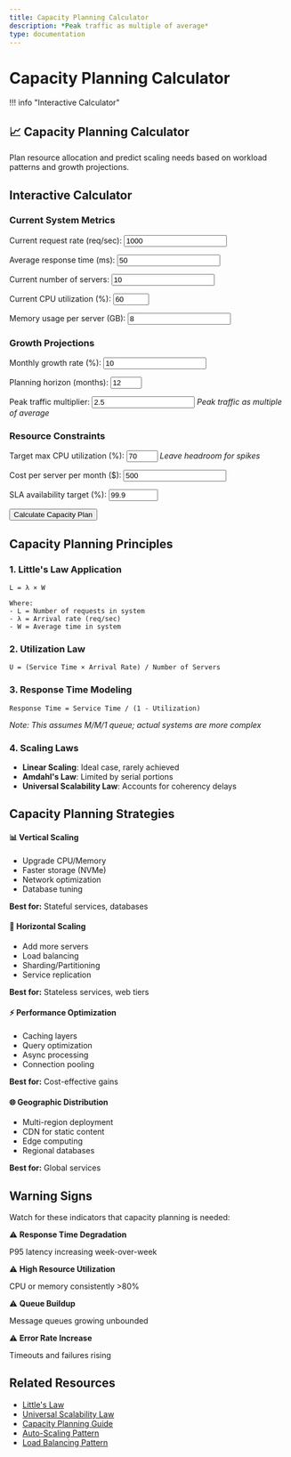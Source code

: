 ```yaml
---
title: Capacity Planning Calculator
description: *Peak traffic as multiple of average*
type: documentation
---
```


# Capacity Planning Calculator

!!! info "Interactive Calculator"
 <h2>📈 Capacity Planning Calculator</h2>
<p>Plan resource allocation and predict scaling needs based on workload patterns and growth projections.</p>

## Interactive Calculator

<div class="calculator-tool">
<form id="capacityCalc">

### Current System Metrics

<label for="currentRPS">Current request rate (req/sec):</label>
<input type="number" id="currentRPS" value="1000" min="0" step="100">



<label for="avgResponseTime">Average response time (ms):</label>
<input type="number" id="avgResponseTime" value="50" min="1" step="10">



<label for="currentServers">Current number of servers:</label>
<input type="number" id="currentServers" value="10" min="1" step="1">



<label for="cpuUtilization">Current CPU utilization (%):</label>
<input type="number" id="cpuUtilization" value="60" min="0" max="100" step="5">



<label for="memoryUsageGB">Memory usage per server (GB):</label>
<input type="number" id="memoryUsageGB" value="8" min="0" step="1">


### Growth Projections

<label for="growthRate">Monthly growth rate (%):</label>
<input type="number" id="growthRate" value="10" min="0" step="1">



<label for="planningHorizon">Planning horizon (months):</label>
<input type="number" id="planningHorizon" value="12" min="1" max="36" step="1">



<label for="peakMultiplier">Peak traffic multiplier:</label>
<input type="number" id="peakMultiplier" value="2.5" min="1" step="0.1">
*Peak traffic as multiple of average*


### Resource Constraints

<label for="maxCPU">Target max CPU utilization (%):</label>
<input type="number" id="maxCPU" value="70" min="10" max="90" step="5">
*Leave headroom for spikes*



<label for="serverCost">Cost per server per month ($):</label>
<input type="number" id="serverCost" value="500" min="0" step="50">



<label for="slaTarget">SLA availability target (%):</label>
<input type="number" id="slaTarget" value="99.9" min="90" max="99.999" step="0.1">


<button type="button" onclick="calculateCapacity()" class="calc-button">Calculate Capacity Plan</button>
</form>

<div id="results" class="results-panel">
<!-- Results will appear here -->
</div>

## Capacity Planning Principles

### 1. Little's Law Application
```
L = λ × W

Where:
- L = Number of requests in system
- λ = Arrival rate (req/sec)
- W = Average time in system
```

### 2. Utilization Law
```
U = (Service Time × Arrival Rate) / Number of Servers
```

### 3. Response Time Modeling
```
Response Time = Service Time / (1 - Utilization)
```
*Note: This assumes M/M/1 queue; actual systems are more complex*

### 4. Scaling Laws
- **Linear Scaling**: Ideal case, rarely achieved
- **Amdahl's Law**: Limited by serial portions
- **Universal Scalability Law**: Accounts for coherency delays

## Capacity Planning Strategies

<div class="strategy-card">
<h4>📊 Vertical Scaling</h4>
<ul>
<li>Upgrade CPU/Memory</li>
<li>Faster storage (NVMe)</li>
<li>Network optimization</li>
<li>Database tuning</li>
</ul>
<p><strong>Best for:</strong> Stateful services, databases</p>

<h4>🔄 Horizontal Scaling</h4>
<ul>
<li>Add more servers</li>
<li>Load balancing</li>
<li>Sharding/Partitioning</li>
<li>Service replication</li>
</ul>
<p><strong>Best for:</strong> Stateless services, web tiers</p>

<h4>⚡ Performance Optimization</h4>
<ul>
<li>Caching layers</li>
<li>Query optimization</li>
<li>Async processing</li>
<li>Connection pooling</li>
</ul>
<p><strong>Best for:</strong> Cost-effective gains</p>

<h4>🌐 Geographic Distribution</h4>
<ul>
<li>Multi-region deployment</li>
<li>CDN for static content</li>
<li>Edge computing</li>
<li>Regional databases</li>
</ul>
<p><strong>Best for:</strong> Global services</p>
</div>

## Warning Signs

Watch for these indicators that capacity planning is needed:

<div class="warning-item">
<span class="warning-icon">⚠️</span>
<strong>Response Time Degradation</strong>
<p>P95 latency increasing week-over-week</p>

<span class="warning-icon">⚠️</span>
<strong>High Resource Utilization</strong>
<p>CPU or memory consistently >80%</p>

<span class="warning-icon">⚠️</span>
<strong>Queue Buildup</strong>
<p>Message queues growing unbounded</p>

<span class="warning-icon">⚠️</span>
<strong>Error Rate Increase</strong>
<p>Timeouts and failures rising</p>
</div>

## Related Resources

- [Little's Law](quantitative-analysis/littles-law.mdindex.md)
- [Universal Scalability Law](quantitative-analysis/universal-scalability.mdindex.md)
- [Capacity Planning Guide](quantitative-analysis/capacity-planning.mdindex.md)
- [Auto-Scaling Pattern](../..../pattern-library/scaling.md/auto-scaling/index.md)
- [Load Balancing Pattern](../..../pattern-library/scaling.md/load-balancing/index.md)

<script>
// Enhanced capacity calculator with input validation and real-time updates
let capacityChart = null;

function validateCapacityInputs() {
 const inputs = {
 currentRPS: { value: parseFloat(document.getElementById('currentRPS').value), min: 1, max: 1000000, name: 'Request rate' },
 avgResponseTime: { value: parseFloat(document.getElementById('avgResponseTime').value), min: 1, max: 10000, name: 'Response time' },
 currentServers: { value: parseInt(document.getElementById('currentServers').value), min: 1, max: 10000, name: 'Current servers' },
 cpuUtilization: { value: parseFloat(document.getElementById('cpuUtilization').value), min: 0, max: 100, name: 'CPU utilization' },
 memoryUsageGB: { value: parseFloat(document.getElementById('memoryUsageGB').value), min: 0.1, max: 1000, name: 'Memory usage' },
 growthRate: { value: parseFloat(document.getElementById('growthRate').value), min: 0, max: 100, name: 'Growth rate' },
 planningHorizon: { value: parseInt(document.getElementById('planningHorizon').value), min: 1, max: 36, name: 'Planning horizon' },
 peakMultiplier: { value: parseFloat(document.getElementById('peakMultiplier').value), min: 1, max: 10, name: 'Peak multiplier' },
 maxCPU: { value: parseFloat(document.getElementById('maxCPU').value), min: 10, max: 90, name: 'Max CPU target' },
 serverCost: { value: parseFloat(document.getElementById('serverCost').value), min: 0, max: 100000, name: 'Server cost' },
 slaTarget: { value: parseFloat(document.getElementById('slaTarget').value), min: 90, max: 99.999, name: 'SLA target' }
 };
 
 const errors = [];
 
 for (const [key, input] of Object.entries(inputs)) {
 if (isNaN(input.value)) {
 errors.push(`${input.name} must be a number`);
 } else if (input.value < input.min || input.value > input.max) {
 errors.push(`${input.name} must be between ${input.min} and ${input.max}`);
 }
 }
 
 return { valid: errors.length === 0, errors, inputs };
}

function calculateCapacity() {
 // Validate inputs
 const validation = validateCapacityInputs();
 if (!validation.valid) {
 displayCapacityErrors(validation.errors);
 return;
 }
 
 const inputs = validation.inputs;
 const growthRate = inputs.growthRate.value / 100;
 
 // Calculate current metrics
 const currentCapacityRPS = inputs.currentRPS.value / (inputs.cpuUtilization.value / 100);
 const rpsPerServer = currentCapacityRPS / inputs.currentServers.value;
 
 // Calculate memory constraints
 const totalMemoryGB = inputs.memoryUsageGB.value * inputs.currentServers.value;
 const memoryPerRPS = totalMemoryGB / inputs.currentRPS.value;
 
 // Project growth with advanced modeling
 let projections = [];
 let cumulativeCost = 0;
 
 for (let month = 0; month <= inputs.planningHorizon.value; month++) {
 const growthFactor = Math.pow(1 + growthRate, month);
 const projectedRPS = inputs.currentRPS.value * growthFactor;
 const peakRPS = projectedRPS * inputs.peakMultiplier.value;
 
 // Calculate required servers (considering both CPU and memory)
 const cpuBasedServers = Math.ceil((peakRPS / rpsPerServer) / (inputs.maxCPU.value / 100));
 const memoryBasedServers = Math.ceil((peakRPS * memoryPerRPS) / inputs.memoryUsageGB.value);
 const requiredServers = Math.max(cpuBasedServers, memoryBasedServers);
 
 // Calculate costs
 const monthlyCost = requiredServers * inputs.serverCost.value;
 cumulativeCost += monthlyCost;
 
 // Calculate actual utilization
 const cpuUtilization = (peakRPS / (requiredServers * rpsPerServer)) * 100;
 const memoryUtilization = (peakRPS * memoryPerRPS) / (requiredServers * inputs.memoryUsageGB.value) * 100;
 const actualUtilization = Math.max(cpuUtilization, memoryUtilization);
 const headroom = 100 - actualUtilization;
 
 projections.push({
 month: month,
 avgRPS: projectedRPS,
 peakRPS: peakRPS,
 servers: requiredServers,
 cost: monthlyCost,
 cumulativeCost: cumulativeCost,
 cpuUtilization: cpuUtilization,
 memoryUtilization: memoryUtilization,
 utilization: actualUtilization,
 headroom: headroom,
 constraintType: cpuBasedServers > memoryBasedServers ? 'CPU' : 'Memory'
 });
 }
 
 // Calculate availability based on redundancy
 const n = projections[inputs.planningHorizon.value].servers;
 const redundancy = Math.max(1, Math.floor(n * 0.1)); // 10% redundancy
 const availability = calculateAvailability(n, redundancy);
 
 // Prepare data for visualization
 const capacityData = {
 projections: projections,
 currentState: {
 rpsPerServer: rpsPerServer,
 currentCapacityRPS: currentCapacityRPS,
 cpuUtilization: inputs.cpuUtilization.value,
 servers: inputs.currentServers.value,
 headroom: 100 - inputs.cpuUtilization.value
 },
 recommendations: generateCapacityRecommendations(projections, inputs, availability),
 availability: availability,
 redundancy: redundancy
 };
 
 // Display results
 displayCapacityResults(capacityData, inputs);
 
 // Show results panel with animation
 const resultsPanel = document.getElementById('results');
 resultsPanel.style.display = 'block';
 resultsPanel.scrollIntoView({ behavior: 'smooth', block: 'nearest' });
}

function generateCapacityRecommendations(projections, inputs, availability) {
 const recommendations = [];
 
 // Growth rate analysis
 if (inputs.growthRate.value > 15) {
 recommendations.push({
 type: 'warning',
 message: 'High growth rate detected. Consider implementing auto-scaling to handle volatility.'
 });
 }
 
 // Short-term capacity needs
 const sixMonthProjection = projections[Math.min(6, projections.length - 1)];
 if (sixMonthProjection.servers > inputs.currentServers.value * 1.5) {
 recommendations.push({
 type: 'urgent',
 message: `⚠️ Significant scaling needed within 6 months (${sixMonthProjection.servers} servers). Start capacity planning immediately.`
 });
 }
 
 // Utilization analysis
 if (inputs.cpuUtilization.value > 70) {
 recommendations.push({
 type: 'important',
 message: 'Current utilization is high. Consider adding servers proactively to maintain stability.'
 });
 } else if (inputs.cpuUtilization.value < 30) {
 recommendations.push({
 type: 'info',
 message: 'Low utilization detected. You may be over-provisioned and could reduce costs.'
 });
 }
 
 // Availability vs SLA
 if (availability < inputs.slaTarget.value / 100) {
 const additionalServers = Math.ceil(projections[projections.length - 1].servers * 0.15);
 recommendations.push({
 type: 'error',
 message: `Current redundancy insufficient for ${inputs.slaTarget.value}% SLA. Add ${additionalServers} redundant servers.`
 });
 }
 
 // Cost optimization
 const totalCost = projections[projections.length - 1].cumulativeCost;
 const avgMonthlyCost = totalCost / projections.length;
 if (avgMonthlyCost > inputs.serverCost.value * inputs.currentServers.value * 2) {
 recommendations.push({
 type: 'important',
 message: 'Infrastructure costs will more than double. Consider architectural optimizations to reduce server requirements.'
 });
 }
 
 return recommendations;
}

function displayCapacityResults(data, inputs) {
 let resultsHTML = `
 <h3>📊 Capacity Planning Analysis</h3>
 
 <div class="summary-cards-grid">
 <div class="summary-metric-card">
 <div class="metric-icon">⚡
 <div class="metric-value">${data.currentState.rpsPerServer.toFixed(0)}
 RPS per Server
 </div>
 </div>
 <div class="metric-icon">📈
 <div class="metric-value">${data.currentState.currentCapacityRPS.toFixed(0)}
 Max Capacity (RPS)
 </div>
 </div>
 <div class="summary-metric-card ${data.currentState.headroom < 30 ? 'warning' : 'success'}">
 <div class="metric-icon">💨</div>
 <div class="metric-value">${data.currentState.headroom.toFixed(1)}%
 Current Headroom
 </div>
 </div>
 <div class="metric-icon">✅
 <div class="metric-value">${(data.availability * 100).toFixed(3)}%
 Projected Availability
 </div>
 </div>
 </div>
 </div>
 
 <h4>📅 ${inputs.planningHorizon.value}-Month Projection</h4>
 <div class="projection-cards">
 <div class="projection-card growth">
 <div class="card-icon">📈
 <h5>Traffic Growth</h5>
 ${((Math.pow(1 + inputs.growthRate.value / 100, inputs.planningHorizon.value) - 1) * 100).toFixed(0)}%
 <p>From ${inputs.currentRPS.value.toLocaleString()} to ${data.projections[data.projections.length - 1].avgRPS.toFixed(0).toLocaleString()} RPS</p>
 <p class="peak-info">Peak: ${data.projections[data.projections.length - 1].peakRPS.toFixed(0).toLocaleString()} RPS</p>
 </div>
 <div class="card-icon">🖥️
 <h5>Infrastructure Scale</h5>
 ${data.projections[data.projections.length - 1].servers}
 <p>Up from ${inputs.currentServers.value} servers</p>
 <p class="increase">+${((data.projections[data.projections.length - 1].servers / inputs.currentServers.value - 1) * 100).toFixed(0)}% increase</p>
 </div>
 <div class="card-icon">💰
 <h5>Total Investment</h5>
 $${(data.projections[data.projections.length - 1].cumulativeCost / 1000).toFixed(0)}k
 <p>Monthly avg: $${(data.projections[data.projections.length - 1].cost).toLocaleString()}</p>
 <p class="roi">Per server: $${inputs.serverCost.value}</p>
 </div>
 </div>
 </div>
 
 !!! info
 <div class="chart-container">
 <h4>📊 Capacity Growth Timeline</h4>
 <canvas id="capacityChart" width="800" height="400"></canvas>
 !!! info
 <h4>💵 Cost Projection</h4>
 <canvas id="costChart" width="800" height="300"></canvas>
 </div>
 
 !!! info
 <h4>💡 Strategic Recommendations</h4>
 <div class="recommendations-grid">
 `;
 
 // Add intelligent recommendations
 data.recommendations.forEach(rec => {
 resultsHTML += `
 <div class="recommendation-card ${rec.type}">
 <div class="rec-icon">${rec.type === 'urgent' ? '🚨' : rec.type === 'error' ? '❌' : rec.type === 'warning' ? '⚠️' : rec.type === 'important' ? '📌' : 'ℹ️'}
 ${rec.message}
 </div>
 `;
 });
 
 resultsHTML += `
 </div>
 </div>
 
 <h4>🗺️ Scaling Roadmap</h4>
 <div class="timeline">
 <div class="timeline-item immediate">
 <div class="timeline-marker">Now
 <h5>Quick Wins</h5>
 <ul>
 <li>Optimize queries & indexes</li>
 <li>Enable compression</li>
 <li>Tune connection pools</li>
 </ul>
 <div class="impact">10-20% improvement
 </div>
 </div>
 <div class="timeline-marker">1-3 mo
 <h5>Tactical Improvements</h5>
 <ul>
 <li>Implement caching layer</li>
 <li>Add read replicas</li>
 <li>Enable auto-scaling</li>
 </ul>
 <div class="impact">30-50% capacity gain
 </div>
 </div>
 <div class="timeline-marker">3-6 mo
 <h5>Strategic Scaling</h5>
 <ul>
 <li>Horizontal partitioning</li>
 <li>Microservices split</li>
 <li>CDN deployment</li>
 </ul>
 <div class="impact">2-5x capacity
 </div>
 </div>
 <div class="timeline-marker">6-12 mo
 <h5>Architecture Evolution</h5>
 <ul>
 <li>Event-driven design</li>
 <li>Serverless migration</li>
 <li>Global distribution</li>
 </ul>
 <div class="impact">10x+ scalability
 </div>
 </div>
 </div>
 </div>
 
 <h4>📋 Detailed Monthly Projections</h4>
 <div class="projection-table-container">
 <table class="projection-table responsive-table">
 <thead>
 <tr>
 <th>Month</th>
 <th>Avg RPS</th>
 <th>Peak RPS</th>
 <th>Servers</th>
 <th>CPU %</th>
 <th>Memory %</th>
 <th>Monthly Cost</th>
 <th>Constraint</th>
 </tr>
 </thead>
 <tbody>
 `;
 
 // Show key milestone months
 const milestones = [0, 3, 6, 12, 18, 24, data.projections.length - 1];
 milestones.forEach(month => {
 if (month < data.projections.length) {
 const proj = data.projections[month];
 resultsHTML += `
 <tr class="${proj.utilization > 80 ? 'high-util' : ''}">
 <td data-label="Month">${month}</td>
 <td data-label="Avg RPS">${proj.avgRPS.toFixed(0).toLocaleString()}</td>
 <td data-label="Peak RPS">${proj.peakRPS.toFixed(0).toLocaleString()}</td>
 <td data-label="Servers">${proj.servers}</td>
 <td data-label="CPU %">${proj.cpuUtilization.toFixed(1)}%</td>
 <td data-label="Memory %">${proj.memoryUtilization.toFixed(1)}%</td>
 <td data-label="Monthly Cost">$${proj.cost.toLocaleString()}</td>
 <td data-label="Constraint"><span class="constraint-badge ${proj.constraintType.toLowerCase()}">${proj.constraintType}</span></td>
 </tr>
 `;
 }
 });
 
 resultsHTML += `
 </tbody>
 </table>
 </div>
 `;
 
 document.getElementById('results').innerHTML = resultsHTML;
 
 // Draw interactive charts
 drawCapacityChart(data.projections);
 drawCostChart(data.projections);
}

function displayCapacityErrors(errors) {
 let errorHTML = '!!! info
 <h4>⚠️ Input Validation Errors</h4><ul>';
 errors.forEach(error => {
 errorHTML += `<li>${error}</li>`;
 });
 errorHTML += '</ul>';
 
 const resultsDiv = document.getElementById('results');
 resultsDiv.innerHTML = errorHTML;
 resultsDiv.style.display = 'block';
}

function calculateAvailability(servers, redundancy) {
 // Simplified availability calculation
 const serverAvailability = 0.99; // 99% per server
 const requiredServers = servers - redundancy;
 
 // Probability that at least requiredServers are available
 let availability = 0;
 for (let k = requiredServers; k <= servers; k++) {
 availability += binomial(servers, k) * 
 Math.pow(serverAvailability, k) * 
 Math.pow(1 - serverAvailability, servers - k);
 }
 
 return availability;
}

function binomial(n, k) {
 return factorial(n) / (factorial(k) * factorial(n - k));
}

function factorial(n) {
 if (n <= 1) return 1;
 return n * factorial(n - 1);
}

function drawCapacityChart(projections) {
 const canvas = document.getElementById('capacityChart');
 if (!canvas) return;
 
 const ctx = canvas.getContext('2d');
 const width = canvas.width;
 const height = canvas.height;
 const padding = 60;
 
 // Clear canvas
 ctx.clearRect(0, 0, width, height);
 
 // Find max values for scaling
 const maxServers = Math.max(...projections.map(p => p.servers));
 const maxRPS = Math.max(...projections.map(p => p.peakRPS));
 const maxUtil = 100;
 
 // Draw grid lines
 ctx.strokeStyle = '#e0e0e0';
 ctx.lineWidth = 1;
 for (let i = 0; i <= 10; i++) {
 const y = padding + (i / 10) * (height - 2 * padding);
 ctx.beginPath();
 ctx.moveTo(padding, y);
 ctx.lineTo(width - padding, y);
 ctx.stroke();
 }
 
 // Draw axes
 ctx.strokeStyle = '#666';
 ctx.lineWidth = 2;
 ctx.beginPath();
 ctx.moveTo(padding, padding);
 ctx.lineTo(padding, height - padding);
 ctx.lineTo(width - padding, height - padding);
 ctx.stroke();
 
 // Draw server count line
 ctx.strokeStyle = '#5448C8';
 ctx.lineWidth = 3;
 ctx.beginPath();
 projections.forEach((p, i) => {
 const x = padding + (i / (projections.length - 1)) * (width - 2 * padding);
 const y = height - padding - (p.servers / maxServers) * (height - 2 * padding);
 if (i === 0) ctx.moveTo(x, y);
 else ctx.lineTo(x, y);
 
 // Draw data points
 ctx.fillStyle = '#5448C8';
 ctx.beginPath();
 ctx.arc(x, y, 4, 0, 2 * Math.PI);
 ctx.fill();
 });
 ctx.stroke();
 
 // Draw RPS line
 ctx.strokeStyle = '#00BCD4';
 ctx.lineWidth = 3;
 ctx.beginPath();
 projections.forEach((p, i) => {
 const x = padding + (i / (projections.length - 1)) * (width - 2 * padding);
 const y = height - padding - (p.peakRPS / maxRPS) * (height - 2 * padding);
 if (i === 0) ctx.moveTo(x, y);
 else ctx.lineTo(x, y);
 });
 ctx.stroke();
 
 // Draw utilization line
 ctx.strokeStyle = '#FF9800';
 ctx.lineWidth = 2;
 ctx.setLineDash([5, 5]);
 ctx.beginPath();
 projections.forEach((p, i) => {
 const x = padding + (i / (projections.length - 1)) * (width - 2 * padding);
 const y = height - padding - (p.utilization / maxUtil) * (height - 2 * padding);
 if (i === 0) ctx.moveTo(x, y);
 else ctx.lineTo(x, y);
 });
 ctx.stroke();
 ctx.setLineDash([]);
 
 // Draw labels
 ctx.fillStyle = '#333';
 ctx.font = '14px sans-serif';
 ctx.textAlign = 'center';
 ctx.fillText('Months', width / 2, height - 20);
 
 // Y-axis labels
 ctx.textAlign = 'right';
 ctx.font = '12px sans-serif';
 for (let i = 0; i <= 5; i++) {
 const y = height - padding - (i / 5) * (height - 2 * padding);
 ctx.fillText(`${Math.round(maxServers * i / 5)}`, padding - 10, y + 4);
 }
 
 // Legend
 const legendX = width - 200;
 const legendY = padding;
 
 ctx.fillStyle = '#5448C8';
 ctx.fillRect(legendX, legendY, 20, 3);
 ctx.fillStyle = '#333';
 ctx.textAlign = 'left';
 ctx.fillText('Servers', legendX + 30, legendY + 5);
 
 ctx.fillStyle = '#00BCD4';
 ctx.fillRect(legendX, legendY + 20, 20, 3);
 ctx.fillStyle = '#333';
 ctx.fillText('Peak RPS', legendX + 30, legendY + 25);
 
 ctx.strokeStyle = '#FF9800';
 ctx.setLineDash([5, 5]);
 ctx.beginPath();
 ctx.moveTo(legendX, legendY + 42);
 ctx.lineTo(legendX + 20, legendY + 42);
 ctx.stroke();
 ctx.setLineDash([]);
 ctx.fillStyle = '#333';
 ctx.fillText('Utilization %', legendX + 30, legendY + 45);
 
 // Title
 ctx.font = 'bold 16px sans-serif';
 ctx.fillStyle = '#333';
 ctx.textAlign = 'center';
 ctx.fillText('Infrastructure Growth Projection', width / 2, 30);
}

function drawCostChart(projections) {
 const canvas = document.getElementById('costChart');
 if (!canvas) return;
 
 const ctx = canvas.getContext('2d');
 const width = canvas.width;
 const height = canvas.height;
 const padding = 60;
 
 // Clear canvas
 ctx.clearRect(0, 0, width, height);
 
 const maxCost = Math.max(...projections.map(p => p.cost));
 const maxCumulative = projections[projections.length - 1].cumulativeCost;
 
 // Draw axes
 ctx.strokeStyle = '#666';
 ctx.lineWidth = 2;
 ctx.beginPath();
 ctx.moveTo(padding, padding);
 ctx.lineTo(padding, height - padding);
 ctx.lineTo(width - padding, height - padding);
 ctx.stroke();
 
 // Draw monthly cost bars
 const barWidth = (width - 2 * padding) / projections.length - 5;
 projections.forEach((p, i) => {
 const x = padding + i * ((width - 2 * padding) / projections.length) + 2.5;
 const barHeight = (p.cost / maxCost) * (height - 2 * padding);
 const y = height - padding - barHeight;
 
 // Draw bar
 const gradient = ctx.createLinearGradient(0, y, 0, height - padding);
 gradient.addColorStop(0, '#4CAF50');
 gradient.addColorStop(1, '#2E7D32');
 ctx.fillStyle = gradient;
 ctx.fillRect(x, y, barWidth, barHeight);
 
 // Add cost label on significant months
 if (i % Math.ceil(projections.length / 6) === 0) {
 ctx.fillStyle = '#333';
 ctx.font = '10px sans-serif';
 ctx.textAlign = 'center';
 ctx.fillText(`$${(p.cost / 1000).toFixed(0)}k`, x + barWidth / 2, y - 5);
 }
 });
 
 // Draw cumulative cost line
 ctx.strokeStyle = '#F44336';
 ctx.lineWidth = 3;
 ctx.beginPath();
 projections.forEach((p, i) => {
 const x = padding + (i / (projections.length - 1)) * (width - 2 * padding);
 const y = height - padding - (p.cumulativeCost / maxCumulative) * (height - 2 * padding);
 if (i === 0) ctx.moveTo(x, y);
 else ctx.lineTo(x, y);
 });
 ctx.stroke();
 
 // Labels
 ctx.fillStyle = '#333';
 ctx.font = '12px sans-serif';
 ctx.textAlign = 'center';
 ctx.fillText('Months', width / 2, height - 20);
 
 // Title
 ctx.font = 'bold 16px sans-serif';
 ctx.textAlign = 'center';
 ctx.fillText('Cost Projection Analysis', width / 2, 30);
}

// Add real-time input validation
document.addEventListener('DOMContentLoaded', function() {
 const inputs = document.querySelectorAll('input[type="number"]');
 inputs.forEach(input => {
 input.addEventListener('input', function() {
 const value = parseFloat(this.value);
 const min = parseFloat(this.min);
 const max = parseFloat(this.max);
 
 if (isNaN(value) || value < min || value > max) {
 this.style.borderColor = '#ff6b6b';
 } else {
 this.style.borderColor = '#51cf66';
 }
 });
 });
});
</script>

</div>